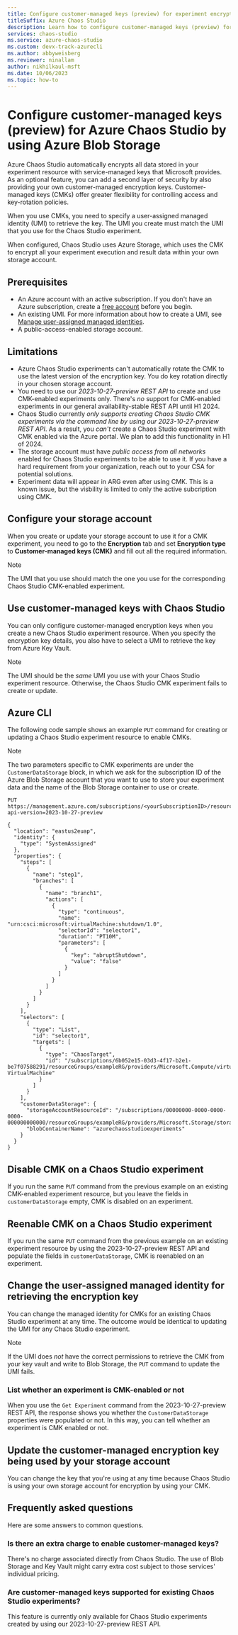 ```yaml
---
title: Configure customer-managed keys (preview) for experiment encryption
titleSuffix: Azure Chaos Studio
description: Learn how to configure customer-managed keys (preview) for your Azure Chaos Studio experiment resource by using Azure Blob Storage.
services: chaos-studio
ms.service: azure-chaos-studio
ms.custom: devx-track-azurecli
ms.author: abbyweisberg
ms.reviewer: ninallam
author: nikhilkaul-msft
ms.date: 10/06/2023
ms.topic: how-to
---
```

 
# Configure customer-managed keys (preview) for Azure Chaos Studio by using Azure Blob Storage

Azure Chaos Studio automatically encrypts all data stored in your experiment resource with service-managed keys that Microsoft provides. As an optional feature, you can add a second layer of security by also providing your own customer-managed encryption keys. Customer-managed keys (CMKs) offer greater flexibility for controlling access and key-rotation policies.

When you use CMKs, you need to specify a user-assigned managed identity (UMI) to retrieve the key. The UMI you create must match the UMI that you use for the Chaos Studio experiment.

When configured, Chaos Studio uses Azure Storage, which uses the CMK to encrypt all your experiment execution and result data within your own storage account.

## Prerequisites

- An Azure account with an active subscription. If you don't have an Azure subscription, create a [free account](https://azure.microsoft.com/free/?WT.mc_id=A261C142F) before you begin.
- An existing UMI. For more information about how to create a UMI, see [Manage user-assigned managed identities](../active-directory/managed-identities-azure-resources/how-manage-user-assigned-managed-identities.md?pivots=identity-mi-methods-azp#create-a-user-assigned-managed-identity).
- A public-access-enabled storage account.

## Limitations

- Azure Chaos Studio experiments can't automatically rotate the CMK to use the latest version of the encryption key. You do key rotation directly in your chosen storage account.
- You need to use our *2023-10-27-preview REST API* to create and use CMK-enabled experiments only. There's *no* support for CMK-enabled experiments in our general availability-stable REST API until H1 2024.
- Chaos Studio currently *only supports creating Chaos Studio CMK experiments via the command line by using our 2023-10-27-preview REST API*. As a result, you *can't* create a Chaos Studio experiment with CMK enabled via the Azure portal. We plan to add this functionality in H1 of 2024.
- The storage account must have *public access from all networks* enabled for Chaos Studio experiments to be able to use it. If you have a hard requirement from your organization, reach out to your CSA for potential solutions.
- Experiment data will appear in ARG even after using CMK. This is a known issue, but the visbility is limited to only the active subcription using CMK. 

## Configure your storage account

When you create or update your storage account to use it for a CMK experiment, you need to go to the **Encryption** tab and set **Encryption type** to **Customer-managed keys (CMK)** and fill out all the required information.
> [!NOTE]
> The UMI that you use should match the one you use for the corresponding Chaos Studio CMK-enabled experiment.

## Use customer-managed keys with Chaos Studio

You can only configure customer-managed encryption keys when you create a new Chaos Studio experiment resource. When you specify the encryption key details, you also have to select a UMI to retrieve the key from Azure Key Vault.

> [!NOTE]
> The UMI should be the *same* UMI you use with your Chaos Studio experiment resource. Otherwise, the Chaos Studio CMK experiment fails to create or update.

## Azure CLI

The following code sample shows an example `PUT` command for creating or updating a Chaos Studio experiment resource to enable CMKs.

> [!NOTE]
>The two parameters specific to CMK experiments are under the `CustomerDataStorage` block, in which we ask for the subscription ID of the Azure Blob Storage account that you want to use to store your experiment data and the name of the Blob Storage container to use or create.

```HTTP
PUT https://management.azure.com/subscriptions/<yourSubscriptionID>/resourceGroups/exampleRG/providers/Microsoft.Chaos/experiments/exampleExperiment?api-version=2023-10-27-preview

{
  "location": "eastus2euap",
  "identity": {
    "type": "SystemAssigned"
  },
  "properties": {
    "steps": [
      {
        "name": "step1",
        "branches": [
          {
            "name": "branch1",
            "actions": [
              {
                "type": "continuous",
                "name": "urn:csci:microsoft:virtualMachine:shutdown/1.0",
                "selectorId": "selector1",
                "duration": "PT10M",
                "parameters": [
                  {
                    "key": "abruptShutdown",
                    "value": "false"
                  }
                ]
              }
            ]
          }
        ]
      }
    ],
    "selectors": [
      {
        "type": "List",
        "id": "selector1",
        "targets": [
          {
            "type": "ChaosTarget",
            "id": "/subscriptions/6b052e15-03d3-4f17-b2e1-be7f07588291/resourceGroups/exampleRG/providers/Microsoft.Compute/virtualMachines/exampleVM/providers/Microsoft.Chaos/targets/Microsoft-VirtualMachine"
          }
        ]
      }
    ],
    "customerDataStorage": {
      "storageAccountResourceId": "/subscriptions/00000000-0000-0000-0000-000000000000/resourceGroups/exampleRG/providers/Microsoft.Storage/storageAccounts/exampleStorage",
      "blobContainerName": "azurechaosstudioexperiments"
    }
  }
}
```
## Disable CMK on a Chaos Studio experiment

If you run the same `PUT` command from the previous example on an existing CMK-enabled experiment resource, but you leave the fields in `customerDataStorage` empty, CMK is disabled on an experiment.

## Reenable CMK on a Chaos Studio experiment

If you run the same `PUT` command from the previous example on an existing experiment resource by using the 2023-10-27-preview REST API and populate the fields in `customerDataStorage`, CMK is reenabled on an experiment.

## Change the user-assigned managed identity for retrieving the encryption key

You can change the managed identity for CMKs for an existing Chaos Studio experiment at any time. The outcome would be identical to updating the UMI for any Chaos Studio experiment.
> [!NOTE]
>If the UMI does *not* have the correct permissions to retrieve the CMK from your key vault and write to Blob Storage, the `PUT` command to update the UMI fails.

### List whether an experiment is CMK-enabled or not

When you use the `Get Experiment` command from the 2023-10-27-preview REST API, the response shows you whether the `CustomerDataStorage` properties were populated or not. In this way, you can tell whether an experiment is CMK enabled or not.

## Update the customer-managed encryption key being used by your storage account

You can change the key that you're using at any time because Chaos Studio is using your own storage account for encryption by using your CMK.

## Frequently asked questions

Here are some answers to common questions.

### Is there an extra charge to enable customer-managed keys?

There's no charge associated directly from Chaos Studio. The use of Blob Storage and Key Vault might carry extra cost subject to those services' individual pricing.

### Are customer-managed keys supported for existing Chaos Studio experiments?

This feature is currently only available for Chaos Studio experiments created by using our 2023-10-27-preview REST API.

